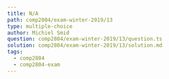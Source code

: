 ```yaml
---
title: N/A
path: comp2804/exam-winter-2019/13
type: multiple-choice
author: Michiel Smid
question: comp2804/exam-winter-2019/13/question.ts
solution: comp2804/exam-winter-2019/13/solution.md
tags:
  - comp2804
  - comp2804-exam
---
```

